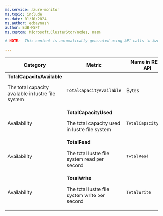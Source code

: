 ```yaml
---
ms.service: azure-monitor
ms.topic: include
ms.date: 01/10/2024
ms.author: edbaynash
author: EdB-MSFT
ms.custom: Microsoft.ClusterStor/nodes, naam

# NOTE:  This content is automatically generated using API calls to Azure. Any edits made on these files will be overwritten in the next run of the script. 
 
---
```


  
  
|Category|Metric|Name in REST API|Unit|Aggregation|Dimensions|Time Grains|DS Export|
|---|---|---|---|---|---|---|---|
|**TotalCapacityAvailable**<p><p>The total capacity available in lustre file system |`TotalCapacityAvailable` |Bytes |Average |`filesystem_name`, `category`, `system`|PT1M |No|
|Availability|**TotalCapacityUsed**<p><p>The total capacity used in lustre file system |`TotalCapacityUsed` |Bytes |Average |`filesystem_name`, `category`, `system`|PT1M |No|
|Availability|**TotalRead**<p><p>The total lustre file system read per second |`TotalRead` |BytesPerSecond |Average |`filesystem_name`, `category`, `system`|PT1M |No|
|Availability|**TotalWrite**<p><p>The total lustre file system write per second |`TotalWrite` |BytesPerSecond |Average |`filesystem_name`, `category`, `system`|PT1M |No|
